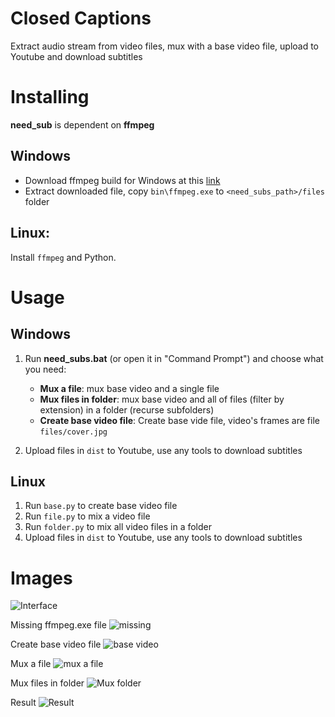 # Closed Captions
Extract audio stream from video files, mux with a base video file, upload to Youtube and download subtitles

# Installing
**need_sub** is dependent on **ffmpeg**

## Windows
- Download ffmpeg build for Windows at this [link](https://ffmpeg.zeranoe.com/builds/)
- Extract downloaded file, copy `bin\ffmpeg.exe` to `<need_subs_path>/files` folder

## Linux:
Install `ffmpeg` and Python.

# Usage

## Windows

1. Run **need_subs.bat** (or open it in "Command Prompt") and choose what you need:
   - **Mux a file**: mux base video and a single file
   - **Mux files in folder**: mux base video and all of files (filter by extension) in a folder (recurse subfolders)
   - **Create base video file**: Create base vide file, video's frames are file `files/cover.jpg`
   
3. Upload files in `dist` to Youtube, use any tools to download subtitles

## Linux

1. Run `base.py` to create base video file
2. Run `file.py` to mix a video file
3. Run `folder.py` to mix all video files in a folder
4. Upload files in `dist` to Youtube, use any tools to download subtitles

# Images
![Interface](http://i.imgur.com/S5C9LYQ.png)

Missing ffmpeg.exe file
![missing](http://i.imgur.com/NjeQ0eF.png)

Create base video file
![base video](http://i.imgur.com/jiVaSxC.png)

Mux a file
![mux a file](http://i.imgur.com/JuT3rja.png)

Mux files in folder
![Mux folder](http://i.imgur.com/Lt6wD8N.png)

Result
![Result](http://i.imgur.com/iQHWOZM.png)
